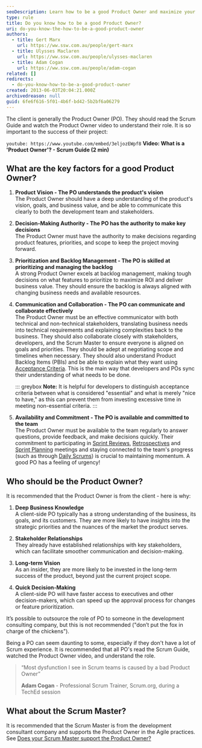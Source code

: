 ```yaml
---
seoDescription: Learn how to be a good Product Owner and maximize your project's ROI by prioritizing the product backlog, being available for Scrum meetings, unblocking developers, and understanding product backlog items.
type: rule
title: Do you know how to be a good Product Owner?
uri: do-you-know-the-how-to-be-a-good-product-owner
authors:
  - title: Gert Marx
    url: https://ww.ssw.com.au/people/gert-marx
  - title: Ulysses Maclaren
    url: https://ww.ssw.com.au/people/ulysses-maclaren
  - title: Adam Cogan
    url: https://ww.ssw.com.au/people/adam-cogan
related: []
redirects:
  - do-you-know-how-to-be-a-good-product-owner
created: 2013-06-03T20:04:21.000Z
archivedreason: null
guid: 6fe6f616-5f01-4b6f-bd42-5b2bf6a06279
---
```


The client is generally the Product Owner (PO). They should read the Scrum Guide and watch the Product Owner video to understand their role. It is so important to the success of their project:

<!--endintro-->

`youtube: https://www.youtube.com/embed/3eljozEWpf8`
**Video: What is a 'Product Owner'? - Scrum Guide (2 min)**

## What are the key factors for a good Product Owner?

1. **Product Vision - The PO understands the product's vision**  
   The Product Owner should have a deep understanding of the product's vision, goals, and business value, and be able to communicate this clearly to both the development team and stakeholders.

2. **Decision-Making Authority - The PO has the authority to make key decisions**  
   The Product Owner must have the authority to make decisions regarding product features, priorities, and scope to keep the project moving forward.

3. **Prioritization and Backlog Management - The PO is skilled at prioritizing and managing the backlog**  
   A strong Product Owner excels at backlog management, making tough decisions on what features to prioritize to maximize ROI and deliver business value. They should ensure the backlog is always aligned with changing business needs and available resources.

4. **Communication and Collaboration - The PO can communicate and collaborate effectively**  
   The Product Owner must be an effective communicator with both technical and non-technical stakeholders, translating business needs into technical requirements and explaining complexities back to the business. They should also collaborate closely with stakeholders, developers, and the Scrum Master to ensure everyone is aligned on goals and priorities. They should be adept at negotiating scope and timelines when necessary. They should also understand Product Backlog Items (PBIs) and be able to explain what they want using [Acceptance Criteria](/acceptance-criteria). This is the main way that developers and POs sync their understanding of what needs to be done.

   ::: greybox
   **Note:** It is helpful for developers to distinguish acceptance criteria between what is considered "essential" and what is merely "nice to have," as this can prevent them from investing excessive time in meeting non-essential criteria.
   :::

5. **Availability and Commitment - The PO is available and committed to the team**  
   The Product Owner must be available to the team regularly to answer questions, provide feedback, and make decisions quickly. Their commitment to participating in [Sprint Reviews](/do-you-know-what-happens-at-a-sprint-review-meeting), [Retrospectives](/do-you-know-what-happens-at-a-sprint-retrospective-meeting) and [Sprint Planning](/what-happens-at-a-sprint-planning-meeting) meetings and staying connected to the team's progress (such as through [Daily Scrums](/methodology-daily-scrums)) is crucial to maintaining momentum. A good PO has a feeling of urgency!

## Who should be the Product Owner?

It is recommended that the Product Owner is from the client - here is why:

1. **Deep Business Knowledge**  
   A client-side PO typically has a strong understanding of the business, its goals, and its customers. They are more likely to have insights into the strategic priorities and the nuances of the market the product serves.

2. **Stakeholder Relationships**  
   They already have established relationships with key stakeholders, which can facilitate smoother communication and decision-making.

3. **Long-term Vision**  
   As an insider, they are more likely to be invested in the long-term success of the product, beyond just the current project scope.

4. **Quick Decision-Making**  
   A client-side PO will have faster access to executives and other decision-makers, which can speed up the approval process for changes or feature prioritization.

It’s possible to outsource the role of PO to someone in the development consulting company, but this is not recommended ("don’t put the fox in charge of the chickens").

Being a PO can seem daunting to some, especially if they don't have a lot of Scrum experience. It is recommended that all PO's read the Scrum Guide, watched the Product Owner video, and understand the role.

> “Most dysfunction I see in Scrum teams is caused by a bad Product Owner”
>
> **Adam Cogan** - Professional Scrum Trainer, Scrum.org, during a TechEd session

## What about the Scrum Master?

It is recommended that the Scrum Master is from the development consultant company and supports the Product Owner in the Agile practices. See [Does your Scrum Master support the Product Owner?](/scrum-master-support-product-owner)
